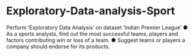 # Exploratory-Data-analysis-Sport
Perform ‘Exploratory Data Analysis’ on dataset ‘Indian Premier League’ ● As a sports analysts, find out the most successful teams, players and factors contributing win or loss of a team. ● Suggest teams or players a company should endorse for its products.
